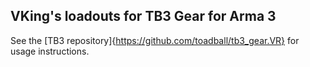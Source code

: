 ## VKing's loadouts for TB3 Gear for Arma 3

See the [TB3 repository]{https://github.com/toadball/tb3_gear.VR} for usage instructions.